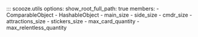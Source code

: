 ::: scooze.utils
    options:
        show_root_full_path: true
        members:
            - ComparableObject
            - HashableObject
            - main_size
            - side_size
            - cmdr_size
            - attractions_size
            - stickers_size
            - max_card_quantity
            - max_relentless_quantity
